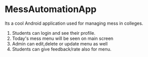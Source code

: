 # MessAutomationApp
Its a cool Android application used for managing mess in colleges.
1. Students can login and see their profile.
2. Today's mess menu will be seen on main screen
3. Admin can edit,delete or update menu as well
4. Students can give feedback/rate also for menu.

